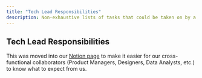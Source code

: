 ```yaml
---
title: "Tech Lead Responsibilities"
description: Non-exhaustive lists of tasks that could be taken on by a tech lead in a team.
---
```


## Tech Lead Responsibilities

This was moved into our
[Notion page](https://www.notion.so/artsy/Tech-Lead-Responsibilities-Expanded-710ee0cd2fce47dcaa722ece80e365b2)
to make it easier for our cross-functional collaborators (Product Managers, Designers, Data Analysts, etc.) to know
what to expect from us.
